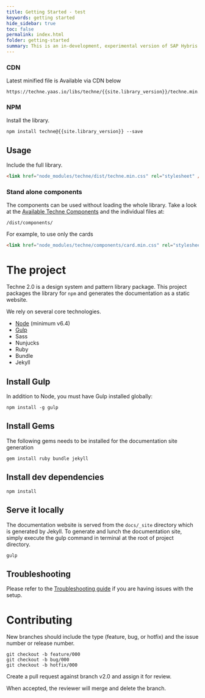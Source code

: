 ```yaml
---
title: Getting Started - test 
keywords: getting started
hide_sidebar: true
toc: false
permalink: index.html
folder: getting-started
summary: This is an in-development, experimental version of SAP Hybris Techne. It should NOT be used for production. Refer to the Techne website for details about the current version.
---
```


### CDN
Latest minified file is Available via CDN below

```
https://techne.yaas.io/libs/techne/{{site.library_version}}/techne.min.css
```
### NPM
Install the library.

````
npm install techne@{{site.library_version}} --save
````
## Usage
Include the full library.

```html
<link href="node_modules/techne/dist/techne.min.css" rel="stylesheet" />
```

### Stand alone components
The components can be used without loading the whole library. Take a look at the [Available Techne Components](https://github.com/SAP/techne/wiki/Techne-Components) and the individual files at:

```
/dist/components/
```

For example, to use only the cards
```html
<link href="node_modules/techne/components/card.min.css" rel="stylesheet" />
````

# The project
Techne 2.0 is a design system and pattern library package. This project packages the library for `npm` and generates the documentation as a static website.

We rely on several core technologies.

* [Node](https://nodejs.org/) (minimum v6.4)
* [Gulp](https://gulpjs.com/)
* Sass
* Nunjucks
* Ruby
* Bundle
* Jekyll

## Install Gulp
In addition to Node, you must have Gulp installed globally:

`npm install -g gulp`

## Install Gems
The following gems needs to be installed for the documentation site generation

`gem install ruby bundle jekyll`

## Install dev dependencies

`npm install`

## Serve it locally
The documentation website is served from the `docs/_site` directory which is generated by Jekyll. To generate and lunch the documentation site, simply execute the gulp command in terminal at the root of project directory.

`gulp`

## Troubleshooting
Please refer to the [Troubleshooting guide](https://github.com/SAP/techne/wiki/Troubleshooting-&-Known-Issues) if you are having issues with the setup.

# Contributing
New branches should include the type (feature, bug, or hotfix) and the issue number or release number.

```
git checkout -b feature/000
git checkout -b bug/000
git checkout -b hotfix/000
```

Create a pull request against branch  v2.0  and assign it for review.

When accepted, the reviewer will merge and delete the branch.
